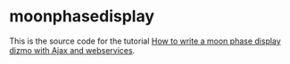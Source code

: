 # moonphasedisplay

This is the source code for the tutorial [How to write a moon phase display dizmo with Ajax and webservices](https://www.dizmo.com/write-moon-phase-display-dizmo-ajax-webservices/).
